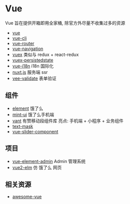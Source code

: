 # Vue

Vue 旨在提供开箱即用全家桶, 除官方外尽量不收集过多的资源

- [vue](https://cn.vuejs.orghttps://cn.vuejs.org)
- [vue-cli](https://github.com/vuejs/vue-cli)
- [vue-router](https://router.vuejs.org/zh/)
- [vue-navigation](https://github.com/zack24q/vue-navigation)
- [vuex](https://vuex.vuejs.org/zh/)  类似与 redux + react-redux 
- [vuex-persistedstate](https://github.com/robinvdvleuten/vuex-persistedstate)
- [vue-i18n](https://github.com/kazupon/vue-i18n) i18n 国际化
- [nuxt.js](https://github.com/nuxt/nuxt.js) 服务端 ssr
- [vee-validate](https://github.com/baianat/vee-validate) 表单验证

## 组件

- [element](https://github.com/ElemeFE/element) 饿了么
- [mint-ui](https://github.com/ElemeFE/mint-ui) 饿了么手机端
- [vant](https://github.com/youzan/vant)  有赞移动段组件库 亮点: 手机端 + 小程序 + 业务组件
- [text-mask](https://github.com/text-mask/text-mask)
- [vue-slider-component](https://github.com/NightCatSama/vue-slider-component)


## 项目

- [vue-element-admin](https://github.com/PanJiaChen/vue-element-admin) Admin 管理系统
- [vue2-elm](https://github.com/bailicangdu/vue2-elm) 仿 饿了么 网页

## 相关资源

- [awesome-vue](https://github.com/vuejs/awesome-vue)
